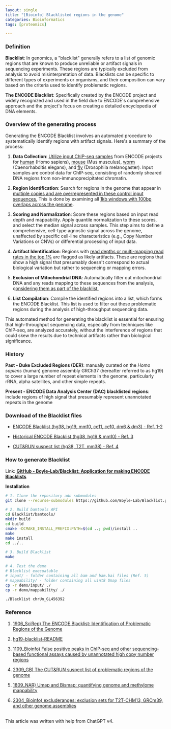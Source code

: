 ```yaml
---
layout: single
title: "[Bioinfo] Blacklisted regions in the genome"
categories: Bioinformatics
tags: [proteomics]

---
```


### Definition

**Blacklist**: In genomics, a "blacklist" generally refers to a list of genomic regions that are known to produce unreliable or artifact signals in sequencing experiments. These regions are typically excluded from analysis to avoid misinterpretation of data. Blacklists can be specific to different types of experiments or organisms, and their composition can vary based on the criteria used to identify problematic regions.

**The ENCODE Blacklist**: Specifically created by the ENCODE project and widely recognized and used in the field due to ENCODE's comprehensive approach and the project's focus on creating a detailed encyclopedia of DNA elements.

### Overview of the generating process

Generating the ENCODE Blacklist involves an automated procedure to systematically identify regions with artifact signals. Here's a summary of the process:

1. **Data Collection**: <u>Utilize input ChIP-seq samples</u> from ENCODE projects for <u>human</u> (Homo sapiens), <u>mouse</u> (Mus musculus), <u>worm</u> (Caenorhabditis elegans), and <u>fly</u> (Drosophila melanogaster). Input samples are control data for ChIP-seq, consisting of randomly sheared DNA regions from non-immunoprecipitated chromatin.

2. **Region Identification**: Search for regions in the genome that appear in <u>multiple copies and are overrepresented in these control input sequences.</u> This is done by examining all <u>1kb windows with 100bp overlaps across the genome</u>.

3. **Scoring and Normalization**: Score these regions based on input read depth and mappability. Apply quantile normalization to these scores, and select the median signal across samples. This step aims to define a comprehensive, cell-type agnostic signal across the genome, unaffected by specific cell-line characteristics (e.g., Copy Number Variations or CNVs) or differential processing of input data.

4. **Artifact Identification**: Regions with <u>read depths or multi-mapping read rates in the top 1%</u> are flagged as likely artifacts. These are regions that show a high signal that presumably doesn't correspond to actual biological variation but rather to sequencing or mapping errors.

5. **Exclusion of Mitochondrial DNA**: Automatically filter out mitochondrial DNA and any reads mapping to these sequences from the analysis, c<u>onsidering them as part of the blacklist.</u>

6. **List Compilation**: Compile the identified regions into a list, which forms the ENCODE Blacklist. This list is used to filter out these problematic regions during the analysis of high-throughput sequencing data.

This automated method for generating the blacklist is essential for ensuring that high-throughput sequencing data, especially from techniques like ChIP-seq, are analyzed accurately, without the interference of regions that could skew the results due to technical artifacts rather than biological significance.

### History

**Past - Duke Excluded Regions (DER)**: manually curated on the *Homo sapiens* (human) genome assembly GRCh37 (hereafter referred to as hg19) to cover a large number of repeat elements in the genome, particularly rRNA, alpha satellites, and other simple repeats.

**Present -  ENCODE Data Analysis Center (DAC) blacklisted regions**: include regions of high signal that presumably represent unannotated repeats in the genome

### Download of the Blacklist files

- [ENCODE Blacklist (hg38, hg19, mm10, ce11, ce10, dm6 & dm3) - Ref. 1-2](https://github.com/Boyle-Lab/Blacklist/tree/master/lists)

- [Historical ENCODE Blacklist (hg38, hg19 & mm10) - Ref. 3](https://www.encodeproject.org/annotations/ENCSR636HFF/)

- [CUT&RUN suspect list (hg38, T2T, mm38) - Ref. 4](https://static-content.springer.com/esm/art%3A10.1186%2Fs13059-023-03027-3/MediaObjects/13059_2023_3027_MOESM2_ESM.xlsx)

### How to generate Blacklist

Link: [**GitHub - Boyle-Lab/Blacklist: Application for making ENCODE Blacklists**](https://github.com/Boyle-Lab/Blacklist/)

**Installation**

```bash
# 1. Clone the repository adn submodules
git clone --recurse-submodules https://github.com/Boyle-Lab/Blacklist.git

# 2. Build bamtools API
cd Blacklist/bamtools/
mkdir build
cd build
cmake -DCMAKE_INSTALL_PREFIX:PATH=$(cd ..; pwd)/install ..
make
make install
cd ../..

# 3. Build Blacklist
make

# 4. Test the demo
# Blacklist execuatable
# input/ - folder containing all bam and bam.bai files (Ref. 5)
# mappability/ - folder containing all uint8 Umap files
cp -r demo/input/ ./
cp -r demo/mappability/ ./

./Blacklist chrUn_GL456392
```

### Reference

1. [1906_SciRep) The ENCODE Blacklist: Identification of Problematic Regions of the Genome](https://www.nature.com/articles/s41598-019-45839-z)

2. [hg19-blacklist-README](https://mitra.stanford.edu/kundaje/akundaje/release/blacklists/hg19-human/hg19-blacklist-README.pdf)

3. [1109_Bioinfo) False positive peaks in ChIP-seq and other sequencing-based functional assays caused by unannotated high copy number regions](https://academic.oup.com/bioinformatics/article/27/15/2144/404749?login=false)

4. [2309_GB) The CUT&RUN suspect list of problematic regions of the genome](https://genomebiology.biomedcentral.com/articles/10.1186/s13059-023-03027-3)

5. [1809_NAR) Umap and Bismap: quantifying genome and methylome mappability](https://academic.oup.com/nar/article/46/20/e120/5086676?login=false)

6. [2304_Bioinfo) excluderanges: exclusion sets for T2T-CHM13, GRCm39, and other genome assemblies](https://academic.oup.com/bioinformatics/article/39/4/btad198/7126418?login=false)

<br>This article was written with help from ChatGPT v4.